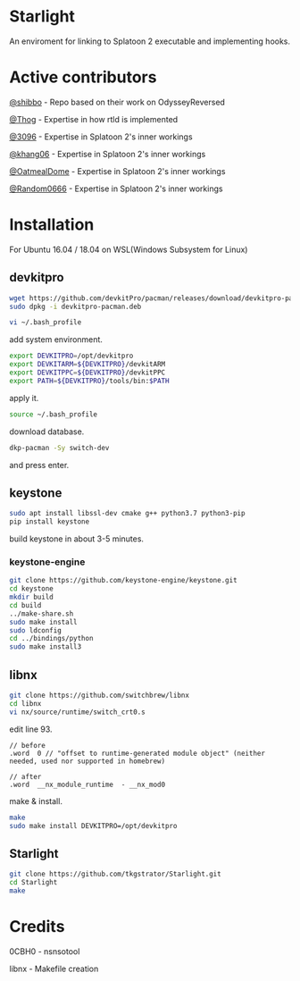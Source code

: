 # Starlight
An enviroment for linking to Splatoon 2 executable and implementing hooks.

# Active contributors
[@shibbo](https://github.com/shibbo) - Repo based on their work on OdysseyReversed

[@Thog](https://github.com/Thog) - Expertise in how rtld is implemented

[@3096](https://github.com/3096) - Expertise in Splatoon 2's inner workings

[@khang06](https://github.com/khang06) - Expertise in Splatoon 2's inner workings

[@OatmealDome](https://github.com/OatmealDome) - Expertise in Splatoon 2's inner workings

[@Random0666](https://github.com/random0666) -  Expertise in Splatoon 2's inner workings

# Installation

For Ubuntu 16.04 / 18.04 on WSL(Windows Subsystem for Linux)

## devkitpro

```bash
wget https://github.com/devkitPro/pacman/releases/download/devkitpro-pacman-1.0.1/devkitpro-pacman.deb
sudo dpkg -i devkitpro-pacman.deb
```

```bash
vi ~/.bash_profile
```
add system environment.
```bash
export DEVKITPRO=/opt/devkitpro
export DEVKITARM=${DEVKITPRO}/devkitARM
export DEVKITPPC=${DEVKITPRO}/devkitPPC
export PATH=${DEVKITPRO}/tools/bin:$PATH
```
apply it.
```bash
source ~/.bash_profile
```
download database.
```bash
dkp-pacman -Sy switch-dev
```
and press enter.

## keystone

```bash
sudo apt install libssl-dev cmake g++ python3.7 python3-pip
pip install keystone
```
build keystone in about 3-5 minutes.

### keystone-engine

```bash
git clone https://github.com/keystone-engine/keystone.git
cd keystone
mkdir build
cd build
../make-share.sh
sudo make install
sudo ldconfig
cd ../bindings/python
sudo make install3
```

## libnx

```bash
git clone https://github.com/switchbrew/libnx
cd libnx
vi nx/source/runtime/switch_crt0.s
```
edit line 93.
```
// before
.word  0 // "offset to runtime-generated module object" (neither needed, used nor supported in homebrew)

// after
.word  __nx_module_runtime  - __nx_mod0
```
make & install.
```bash
make
sudo make install DEVKITPRO=/opt/devkitpro
```

## Starlight

```bash
git clone https://github.com/tkgstrator/Starlight.git
cd Starlight
make
```

# Credits
0CBH0 - nsnsotool

libnx - Makefile creation
